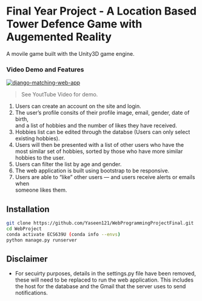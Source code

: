 # Final Year Project - A Location Based Tower Defence Game with Augemented Reality 

A movile game built with the Unity3D game engine.

### Video Demo and Features

[![django-matching-web-app](http://img.youtube.com/vi/v5-C9Q-MlwY/0.jpg)](https://www.youtube.com/watch?v=v5-C9Q-MlwY "Web Project Video")
>See YoutTube Video for demo. 

1. Users	can	create	an	account	on	the	site	and	login.	
2. The	user’s	profile	consits of their	profile	image,	email,	gender,	date	of	birth,	
and	a	list	of	hobbies and the number of likes they have received. 
3. Hobbies list can be edited through the databse (Users can only select existing hobbies).
4. Users	will	then be presented with	a	list	of	other	users	who	have	the	most	similar	set	of	hobbies, sorted by those who have more similar hobbies to the user.
5. Users can filter the list by age and gender. 
6. The web application is built using bootstrap to be responsive. 
7. Users	are	able	to	“like”	other	users	—	and	users	receive	alerts	or	emails	when	
someone	likes	them.	

## Installation

```sh
git clone https://github.com/Yaseen121/WebProgrammingProjectFinal.git
cd WebProject
conda activate ECS639U (conda info --envs)
python manage.py runserver
```

## Disclaimer

 - For secuirty purposes, details in the settings.py file have been removed, these will need to be replaced to run the web application. This includes the host for the database and the Gmail that the server uses to send notifications. 
 

    
